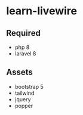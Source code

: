 # learn-livewire

## Required
* php 8
* laravel 8

## Assets
* bootstrap 5
* tailwind
* jquery
* popper